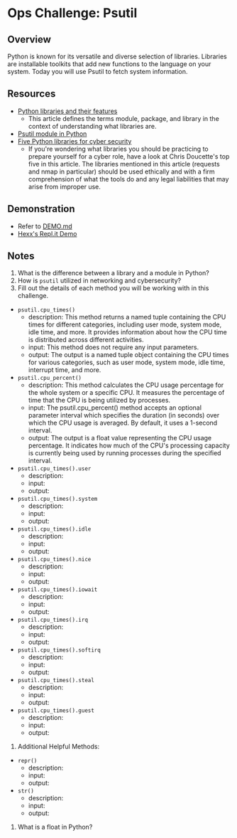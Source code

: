 # Ops Challenge: Psutil

## Overview

Python is known for its versatile and diverse selection of libraries. Libraries are installable toolkits that add new functions to the language on your system. Today you will use Psutil to fetch system information.

## Resources

- [Python libraries and their features](https://www.codingninjas.com/blog/2020/07/24/python-libraries-and-their-features/)
  - This article defines the terms module, package, and library in the context of understanding what libraries are.
- [Psutil module in Python](https://www.geeksforgeeks.org/psutil-module-in-python/)
- [Five Python libraries for cyber security](https://medium.com/ediblesec/5-python-libraries-for-cyber-security-8f34f5f1e3b8)
  - If you're wondering what libraries you should be practicing to prepare yourself for a cyber role, have a look at Chris Doucette's top five in this article. The libraries mentioned in this article (requests and nmap in particular) should be used ethically and with a firm comprehension of what the tools do and any legal liabilities that may arise from improper use.

## Demonstration

- Refer to [DEMO.md](DEMO.md)
- [Hexx's Repl.it Demo](https://replit.com/@HexxKing1/Ops-301n3-Psutil)

## Notes

1. What is the difference between a library and a module in Python?
1. How is `psutil` utilized in networking and cybersecurity?
1. Fill out the details of each method you will be working with in this challenge.
  - `psutil.cpu_times()`
    - description: This method returns a named tuple containing the CPU times for different categories, including user mode, system mode, idle time, and more. It provides information about how the CPU time is distributed across different activities.
    - input: This method does not require any input parameters.
    - output: The output is a named tuple object containing the CPU times for various categories, such as user mode, system mode, idle time, interrupt time, and more.
  - `psutil.cpu_percent()`
    - description: This method calculates the CPU usage percentage for the whole system or a specific CPU. It measures the percentage of time that the CPU is being utilized by processes.
    - input: The psutil.cpu_percent() method accepts an optional parameter interval which specifies the duration (in seconds) over which the CPU usage is averaged. By default, it uses a 1-second interval.
    - output: The output is a float value representing the CPU usage percentage. It indicates how much of the CPU's processing capacity is currently being used by running processes during the specified interval.
  - `psutil.cpu_times().user`
    - description:
    - input:
    - output:
  - `psutil.cpu_times().system`
    - description:
    - input:
    - output:
  - `psutil.cpu_times().idle`
    - description:
    - input:
    - output:
  - `psutil.cpu_times().nice`
    - description:
    - input:
    - output:
  - `psutil.cpu_times().iowait`
    - description:
    - input:
    - output:
  - `psutil.cpu_times().irq`
    - description:
    - input:
    - output:
  - `psutil.cpu_times().softirq`
    - description:
    - input:
    - output:
  - `psutil.cpu_times().steal`
    - description:
    - input:
    - output:
  - `psutil.cpu_times().guest`
    - description:
    - input:
    - output:
1. Additional Helpful Methods:
  - `repr()`
    - description:
    - input:
    - output:
  - `str()`
    - description:
    - input:
    - output:
1. What is a float in Python?
